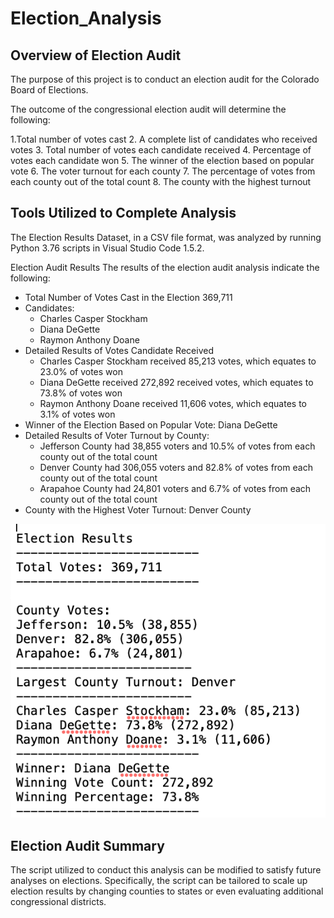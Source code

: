 # Election_Analysis
## Overview of Election Audit
The purpose of this project is to conduct an election audit for the Colorado Board of Elections.

The outcome of the congressional election audit will determine the following:

1.Total number of votes cast
2. A complete list of candidates who received votes
3. Total number of votes each candidate received
4. Percentage of votes each candidate won
5. The winner of the election based on popular vote
6. The voter turnout for each county
7. The percentage of votes from each county out of the total count
8. The county with the highest turnout
## Tools Utilized to Complete Analysis
The Election Results Dataset, in a CSV file format, was analyzed by running Python 3.76 scripts in Visual Studio Code 1.5.2.

Election Audit Results
The results of the election audit analysis indicate the following:

* Total Number of Votes Cast in the Election 369,711
* Candidates:
    * Charles Casper Stockham
    * Diana DeGette
    * Raymon Anthony Doane
* Detailed Results of Votes Candidate Received
    * Charles Casper Stockham received 85,213 votes, which equates to 23.0% of votes won
    * Diana DeGette received 272,892 received votes, which equates to 73.8% of votes won
    * Raymon Anthony Doane received 11,606 votes, which equates to 3.1% of votes won
* Winner of the Election Based on Popular Vote: Diana DeGette
* Detailed Results of Voter Turnout by County:
    * Jefferson County had 38,855 voters and 10.5% of votes from each county out of the total count
    * Denver County had 306,055 voters and 82.8% of votes from each county out of the total count
    * Arapahoe County had 24,801 voters and 6.7% of votes from each county out of the total count
* County with the Highest Voter Turnout: Denver County

![](Resources/results.png)

## Election Audit Summary
The script utilized to conduct this analysis can be modified to satisfy future analyses on elections. Specifically, the script can be tailored to scale up election results by changing counties to states or even evaluating additional congressional districts.
